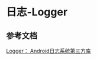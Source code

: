 # 日志-Logger

## 参考文档

[Logger： Android日志系统第三方库](https://blog.csdn.net/asialyf/article/details/79067374)

